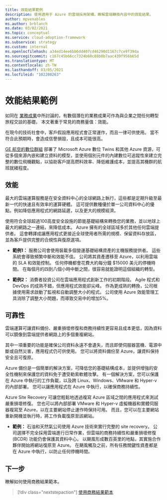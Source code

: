 ```yaml
---
title: 效能結果範例
description: 使用適用于 Azure 的雲端採用架構，瞭解雲端轉換內容中的效能結果。
author: mpvenables
ms.author: brblanch
ms.date: 03/02/2021
ms.topic: conceptual
ms.service: cloud-adoption-framework
ms.subservice: strategy
ms.custom: internal
ms.openlocfilehash: a34ed14ee6bb6dd407cd46290d1167c7ce9f39da
ms.sourcegitcommit: c167c45b66cc7324b60c88b8b7aac439f956b65d
ms.translationtype: MT
ms.contentlocale: zh-TW
ms.lasthandoff: 03/05/2021
ms.locfileid: "102208263"
---
```

# <a name="examples-of-performance-outcomes"></a>效能結果範例

如同在 [業務成果](./index.md)中所討論的，有數個潛在的業務成果可作為與企業之間任何轉型旅程交談的基礎。 本文著重于常見的商務量值：效能。

在現今的技術社會中，客戶假設應用程式會正常運作，而且一律可供使用。 當不符合此預期時，會造成信譽損毀，且成本可能很高。

[GE 航空的數位群組](https://customers.microsoft.com/story/846315-ge-aviation-manufacturing-azure) 部署了 Microsoft Azure 數位 Twins 和其他 Azure 資源，可從多個來源內嵌和建立資料的模型，並使用個別元件的內建數位可追蹤性來建立完整的數位飛機觀點，以協助客戶提高燃料效率、降低維護成本，並提高其機群的航班就緒程度。

## <a name="performance"></a>效能

最大的雲端運算服務是在安全資料中心的全球網路上執行，這些都是定期升級至最新一代的快速且有效率的運算硬體。 這可提供數種優於單一公司資料中心的優點，例如降低應用程式的網路延遲，以及更大的規模經濟。

使用符合全球超過100高度安全設施的節能基礎結構來轉換您的業務，並以地球上最大的網路之一連結，來降低成本。 Azure 擁有的全球區域多於其他任何雲端提供者。 這會轉譯成讓應用程式更接近全球使用者所需的規模、保留資料存放區，並為客戶提供完整的合規性與復原選項。

- **範例1：** 服務公司會使用裝載多個營運基礎結構資產的主機服務提供者。 這些系統會導致頻繁中斷和效能不佳。 公司將其資產遷移至 Azure，以利用雲端的 SLA 和效能控制。 任何停機都會花費大約每分鐘 $15000 美元的停機時間。 在每個月的四到八個小時中斷之間，很容易就能證明這個組織的轉型。

- **範例2：** 消費者投資公司在雲端應用程式創新工作的初期階段。 Agile 程式和 DevOps 的成熟不錯，但應用程式效能卻尖峰。 作為更成熟的轉換，公司根據使用需求啟動了監視和自動調整大小的程式。 公司使用 Azure 效能管理工具消除了調整大小問題，而導致交易中的增加5%。

## <a name="reliability"></a>可靠性

雲端運算可讓資料備份、嚴重損壞修復和商務持續性更容易且成本更低，因為資料可以鏡像到雲端提供者網路上的多個重複網站。

其中一項重要的功能是確保公司資料永遠不會遺失，而且即使伺服器當機、電源中斷或自然災害，應用程式仍可供使用。 您可以將資料備份至 Azure，讓資料保持安全且可復原。

Azure 備份是一個簡單的解決方案，可降低您的基礎結構成本，並提供增強的安全性機制來保護您的資料免于遭受勒索軟體攻擊。 有一個解決方案，您可以保護在 Azure 中執行的工作負載，以及跨 Linux、Windows、VMware 和 Hyper-v 的內部部署。 您可以讓應用程式在 Azure 中執行，以確保商務持續性。

Azure Site Recovery 可讓您輕鬆地透過複寫 Azure 區域之間的應用程式來測試嚴重損壞修復。 您也可以將內部部署 VMware 和 Hyper-v 虛擬機器和實體伺服器複寫至 Azure，以在主要網站停止運作時保持可用。 而且，您可以在主要網站重新開機並執行時，將工作負載復原至該網站。

- **範例：** 石油和天然氣公司使用 Azure 技術來實行完整的 site recovery。 公司選擇不完全採用雲端進行日常作業，但雲端的商務持續性和嚴重損壞修復 (BCDR) 功能仍會保護其資料中心。 以颶風形成數百英里的地點，其實施合作夥伴開始將網站復原至 Azure。 在颶風觸及之前，所有任務關鍵性資產都是在 Azure 中執行，以防止任何停機時間。

## <a name="next-steps"></a>下一步

瞭解如何使用商務結果範本。

> [!div class="nextstepaction"]
> [使用商務結果範本](./business-outcome-template.md)
